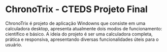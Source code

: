 # ChronoTrix - CTEDS Projeto Final
ChronoTrix é projeto de aplicação Windowns que consiste em uma calculadora desktop, apresenta atualmente dois modos de funcionamento: científico e básico. A ideia do projeto é ser uma calculadora completa, prática e responsiva, apresentando diversas funcionalidades úteis para o usuário.
